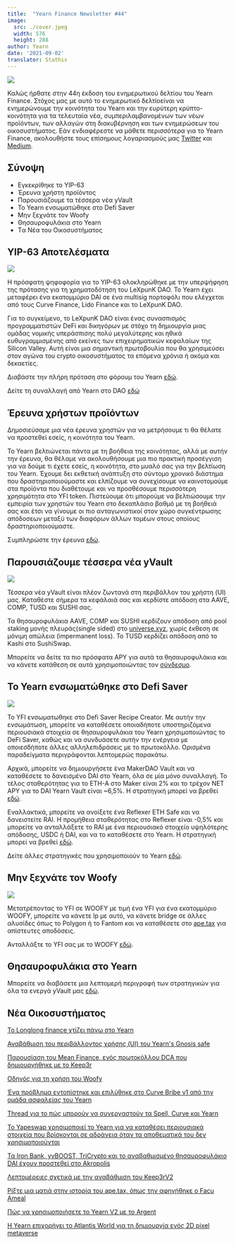 ```yaml
---
title:  "Yearn Finance Newsletter #44"
image:
  src: ./cover.jpeg
  width: 576
  height: 288
author: Yearn
date: '2021-09-02'
translator: Stathis
---
```



![](/_posts/_newsletters/Yearn-Finance-Newsletter-44/cover.jpeg?w=880&h=440)

Καλώς ήρθατε στην 44η έκδοση του ενημερωτικού δελτίου του Yearn Finance. Στόχος μας με αυτό το ενημερωτικό δελτίοείναι να ενημερώνουμε την κοινότητα του Yearn και την ευρύτερη κρύπτο-κοινότητα για τα τελευταία νέα, συμπεριλαμβανομένων των νέων προϊόντων, των αλλαγών στη διακυβέρνηση και των ενημερώσεων του οικοσυστήματος. Εάν ενδιαφέρεστε να μάθετε περισσότερα για το Yearn Finance, ακολουθήστε τους επίσημους λογαριασμούς μας [Twitter](https://twitter.com/iearnfinance) και [Medium](https://medium.com/iearn).


## **Σύνοψη**

- Εγκεκρίθηκε το YIP-63
- Έρευνα χρήστη προϊόντος
- Παρουσιάζουμε τα τέσσερα νέα yVault
- Το Yearn ενσωματώθηκε στο Defi Saver
- Μην ξεχνάτε τον Woofy
- Θησαυροφυλάκια στο Yearn
- Tα Νέα του Οικοσυστήματος

## **YIP-63 Αποτελέσματα**

![](/_posts/_newsletters/Yearn-Finance-Newsletter-44/image2.jpg?w=1456&h=690)

Η πρόσφατη ψηφοφορία για το YIP-63 ολοκληρώθηκε με την υπερψήφηση της πρότασης για τη χρηματοδότηση του LeXpunK DAO. Το Yearn έχει μεταφέρει ένα εκατομμύριο DAI σε ένα multisig πορτοφόλι που ελέγχεται από τους Curve Finance, Lido Finance και το LeXpunK DAO.

Για το συγκείμενο, το LeXpunK DAO είναι ένας συνασπισμός προγραμματιστών DeFi και δικηγόρων με στόχο τη δημιουργία μιας ομάδας νομικής υπεράσπισης πολύ μεγαλύτερης και ηθικά ευθυγραμμισμένης από εκείνες των επιχειρηματικών κεφαλαίων της Silicon Valley. Αυτή είναι μια σημαντική πρωτοβουλία που θα χρησιμεύσει στον αγώνα του crypto οικοσυστήματος τα επόμενα χρόνια ή ακόμα και δεκαετίες.

Διαβάστε την πλήρη πρόταση στο φόρουμ του Yearn [εδώ](https://gov.yearn.finance/t/yip-63-fund-builder-first-legal-activism-dao/11280).

Δείτε τη συναλλαγή από Yearn στο DAO [εδώ](https://etherscan.io/tx/0x0ec0fc55d6dc51b426a254bf2d6de138b1b9a1c3031f4ab3a7b39439fa004392)

## **Έρευνα χρήστων προϊόντων**

Δημοσιεύσαμε μια νέα έρευνα χρηστών για να μετρήσουμε τι θα θέλατε να προστεθεί εσείς, η κοινότητα του Yearn.

Το Yearn βελτιώνεται πάντα με τη βοήθεια της κοινότητας, αλλά με αυτήν την έρευνα, θα θέλαμε να ακολουθήσουμε μια πιο πρακτική προσέγγιση για να δούμε τι έχετε εσείς, η κοινότητα, στο μυαλό σας για την βελτίωση του Yearn. Έχουμε δει εκθετική ανάπτυξη στο σύντομο χρονικό διάστημα που δραστηριοποιούμαστε και ελπίζουμε να συνεχίσουμε να καινοτομούμε στα προϊόντα που διαθέτουμε και να προσθέσουμε περισσότερη χρησιμότητα στο YFI token. Πιστεύουμε ότι μπορούμε να βελτιώσουμε την εμπειρία των χρηστών του Yearn στο δεκαπλάσιο βαθμό με τη βοήθειά σας και έτσι να γίνουμε οι πιο ανταγωνιστικοί στον χώρο συγκέντρωσης απόδοσεων μεταξύ των διαφόρων άλλων τομέων στους οποίους δραστηριοποιούμαστε.

Συμπληρώστε την έρευνα [εδώ](https://yearnfinance.typeform.com/to/ojp3J8gn).

## **Παρουσιάζουμε τέσσερα νέα yVault**

![](/_posts/_newsletters/Yearn-Finance-Newsletter-44/image3.jpg?w=611&h=298)

Τέσσερα νέα yVault είναι πλέον ζωντανά στη περιβάλλον του χρήστη (UI) μας. Καταθέστε σήμερα τα κεφάλαιά σας και κερδίστε απόδοση στα AAVE, COMP, TUSD και SUSHI σας.

Τα θησαυροφυλάκια AAVE, COMP και SUSHI κερδίζουν απόδοση από pool staking μονής πλευράς(single sided) στο [universe.xyz](https://universe.xyz/polymorphs), χωρίς έκθεση σε μόνιμη απώλεια (impermanent loss). Το TUSD κερδίζει απόδοση από το Kashi στο SushiSwap.

Μπορείτε να δείτε τα πιο πρόσφατα APY για αυτά τα θησαυροφυλάκια και να κάνετε κατάθεση σε αυτά χρησιμοποιώντας τον [σύνδεσμο](https://yearn.finance/vaults).

## **Το Yearn ενσωματώθηκε στο Defi Saver**

![](/_posts/_newsletters/Yearn-Finance-Newsletter-44/image4.jpg?w=1012&h=506)

Το YFI ενσωματωθηκε στο Defi Saver Recipe Creator. Με αυτήν την ενσωμάτωση, μπορείτε να καταθέσετε οποιαδήποτε υποστηριζόμενα περιουσιακά στοιχεία σε θησαυροφυλάκια του Yearn χρησιμοποιώντας το DeFi Saver, καθώς και να συνδυάσετε αυτήν την ενέργεια με οποιεσδήποτε άλλες αλληλεπιδράσεις με το πρωτοκόλλο. Ορισμένα παραδείγματα περιγράφονται λεπτομερώς παρακάτω.

Αρχικά, μπορείτε να δημιουργήσετε ένα MakerDAO Vault και να καταθέσετε το δανεισμένο DAI στο Yearn, όλα σε μία μόνο συναλλαγή. Το τέλος σταθερότητας για το ETH-A στο Maker είναι 2% και το τρέχον NET APY για το DAI Yearn Vault είναι ~6,5%. Η στρατηγική μπορεί να βρεθεί [εδώ](https://app.defisaver.com/recipes/create?recipe=V3JhcEV0aEFjdGlvbiwyMDtSZWZsZXhlck9wZW5TYWZlQWN0aW9uLEVUSC1BO1JlZmxleGVyU3VwcGx5QWN0aW9uLCQyLHJlY2lwZSxBbGwgYXZhaWxhYmxlO1JlZmxleGVyR2VuZXJhdGVBY3Rpb24sJDIsNjY2NixyZWNpcGU7U2VsbEFjdGlvbiwweDAzYWI0NTg2MzQ5MTBhYWQyMGVmNWYxYzhlZTk2ZjFkNmFjNTQ5MTkscmVjaXBlLDY2NjYsMHhBMGI4Njk5MWM2MjE4YjM2YzFkMTlENGEyZTlFYjBjRTM2MDZlQjQ4LHJlY2lwZSwxO1llYXJuU3VwcGx5QWN0aW9uLDB4QTBiODY5OTFjNjIxOGIzNmMxZDE5RDRhMmU5RWIwY0UzNjA2ZUI0OCxyZWNpcGUsQWxsIGF2YWlsYWJsZSx3YWxsZXQ%3D).

Εναλλακτικά, μπορείτε να ανοίξετε ένα Reflexer ETH Safe και να δανειστείτε RAI. Η προμήθεια σταθερότητας στο Reflexer είναι -0,5% και μπορείτε να ανταλλάξετε το RAI με ένα περιουσιακό στοιχείο υψηλότερης απόδοσης, USDC ή DAI, και να το καταθέσετε στο Yearn. Η στρατηγική μπορεί να βρεθεί [εδώ](https://app.defisaver.com/recipes/create?recipe=V3JhcEV0aEFjdGlvbiwyMDtSZWZsZXhlck9wZW5TYWZlQWN0aW9uLEVUSC1BO1JlZmxleGVyU3VwcGx5QWN0aW9uLCQyLHJlY2lwZSxBbGwgYXZhaWxhYmxlO1JlZmxleGVyR2VuZXJhdGVBY3Rpb24sJDIsNjY2NixyZWNpcGU7U2VsbEFjdGlvbiwweDAzYWI0NTg2MzQ5MTBhYWQyMGVmNWYxYzhlZTk2ZjFkNmFjNTQ5MTkscmVjaXBlLDY2NjYsMHhBMGI4Njk5MWM2MjE4YjM2YzFkMTlENGEyZTlFYjBjRTM2MDZlQjQ4LHJlY2lwZSwxO1llYXJuU3VwcGx5QWN0aW9uLDB4QTBiODY5OTFjNjIxOGIzNmMxZDE5RDRhMmU5RWIwY0UzNjA2ZUI0OCxyZWNpcGUsQWxsIGF2YWlsYWJsZSx3YWxsZXQ%3D).

Δείτε άλλες στρατηγικές που χρησιμοποιούν το Yearn [εδώ](https://app.defisaver.com/).

## **Μην ξεχνάτε τον Woofy**

![](/_posts/_newsletters/Yearn-Finance-Newsletter-44/image5.jpg?w=986&h=1251)

Μετατρέποντας το YFI σε WOOFY με τιμή ένα YFI για ένα εκατομμύριο WOOFY, μπορείτε να κάνετε lp με αυτό, να κάνετε bridge σε άλλες αλυσίδες όπως το Polygon ή το Fantom και να καταθέσετε στο [ape.tax](https://ape.tax/) για απίστευτες αποδόσεις.

Ανταλλάξτε το YFI σας με το WOOFY [εδώ](https://woofy.finance/).

## **Θησαυροφυλάκια στο Yearn**

Μπορείτε να διαβάσετε μια λεπτομερή περιγραφή των στρατηγικών για όλα τα ενεργά yVault μας [εδώ](https://medium.com/yearn-state-of-the-vaults/the-vaults-at-yearn-9237905ffed3).

## **Νέα Οικοσυστήματος**
[Το Longlong finance χτίζει πάνω στο Yearn](https://twitter.com/longlongfinance/status/1424889905877069826)

[Αναβάθμιση του περιβάλλοντος χρήσης (UI) του Yearn's Gnosis safe](https://twitter.com/seanmacaonghais/status/1427229450773618695?s=21)

[Παρουσίαση του Mean Finance, ενός πρωτοκόλλου DCA που δημιουργήθηκε με το Keep3r](https://twitter.com/mean_fi/status/1422947694444785666?s=21)

[Οδηγός για τη χρήση του Woofy](https://twitter.com/cryptannews/status/1426489521911177217?s=21)

[Ένα πρόβλημα εντοπίστηκε και επιλύθηκε στο Curve Bribe v1 από την ομάδα ασφαλείας του Yearn](https://twitter.com/bantg/status/1426629982328180737?s=21)

[Thread για το πώς μπορούν να συνεργαστούν τα Spell, Curve και Yearn](https://twitter.com/danielesesta/status/1426547097415913476?s=21)

[Το Yapeswap χρησιμοποιεί το Yearn για να καταθέσει περιουσιακά στοιχεία που βρίσκονται σε αδράνεια όταν τα αποθεματικά του δεν χρησιμοποιούνται](https://twitter.com/yapeswap/status/1427270229839605761)

[Τα Iron Bank, yvBOOST, TriCrypto και το αναβαθμισμένο θησαυροφυλάκιο DAI έχουν προστεθεί στο Akropolis](https://twitter.com/akropolisio/status/1427258414229442563)

[Λεπτομέρειες σχετικά με την αναβάθμιση του Keep3rV2](https://twitter.com/AndreCronjeTech/status/1429021091218006023)

[Ρίξτε μια ματιά στην ιστορία του ape.tax, όπως την αφηγήθηκε ο Facu Ameal](https://twitter.com/fameal/status/1428382076064174080?s=20)

[Πώς να χρησιμοποιήσετε το Yearn V2 με το Argent](https://twitter.com/argentHQ/status/1431205382865760257)

[Η Yearn επιχορήγει το Atlantis World για τη δημιουργία ενός 2D pixel metaverse](https://twitter.com/iearnfinance/status/1432387438014435332)
